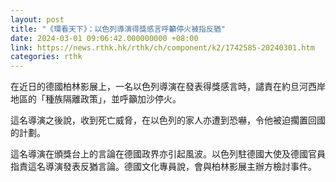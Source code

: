 ```yaml
---
layout: post
title: "《環看天下》：以色列導演得獎感言呼籲停火被指反猶"
date: 2024-03-01 09:06:42.000000000 +08:00
link: https://news.rthk.hk/rthk/ch/component/k2/1742585-20240301.htm
categories: rthk
---
```


在近日的德國柏林影展上，一名以色列導演在發表得獎感言時，譴責在約旦河西岸地區的「種族隔離政策」，並呼籲加沙停火。

這名導演之後說，收到死亡威脅，在以色列的家人亦遭到恐嚇，令他被迫擱置回國的計劃。

這名導演在頒獎台上的言論在德國政界亦引起風波。以色列駐德國大使及德國官員指責這名導演發表反猶言論。德國文化專員說，會與柏林影展主辦方檢討事件。
